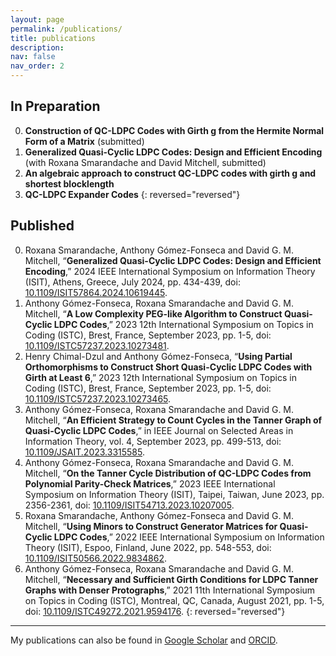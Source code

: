 ```yaml
---
layout: page
permalink: /publications/
title: publications
description:
nav: false
nav_order: 2
---
```


## In Preparation

0. **Construction of QC-LDPC Codes with Girth g from the Hermite Normal Form of a Matrix** (submitted)
0. **Generalized Quasi-Cyclic LDPC Codes: Design and Efficient Encoding** (with Roxana Smarandache and David Mitchell, submitted)
0. **An algebraic approach to construct QC-LDPC codes with girth g and shortest blocklength**
0. **QC-LDPC Expander Codes**
{: reversed="reversed"}

## Published

0. Roxana Smarandache, Anthony Gómez-Fonseca and David G. M. Mitchell, “**Generalized Quasi-Cyclic LDPC Codes: Design and Efficient Encoding**,” 2024 IEEE International Symposium on Information Theory (ISIT), Athens, Greece, July 2024, pp. 434-439, doi: [10.1109/ISIT57864.2024.10619445](https://ieeexplore.ieee.org/document/10619445).
0. Anthony Gómez-Fonseca, Roxana Smarandache and David G. M. Mitchell, “**A Low Complexity PEG-like Algorithm to Construct Quasi-Cyclic LDPC Codes**,” 2023 12th International Symposium on Topics in Coding (ISTC), Brest, France, September 2023, pp. 1-5, doi: [10.1109/ISTC57237.2023.10273481](https://ieeexplore.ieee.org/document/10273481).
0. Henry Chimal-Dzul and Anthony Gómez-Fonseca, “**Using Partial Orthomorphisms to Construct Short Quasi-Cyclic LDPC Codes with Girth at Least 6**,” 2023 12th International Symposium on Topics in Coding (ISTC), Brest, France, September 2023, pp. 1-5, doi: [10.1109/ISTC57237.2023.10273465](https://ieeexplore.ieee.org/document/10273465).
0. Anthony Gómez-Fonseca, Roxana Smarandache and David G. M. Mitchell, “**An Efficient Strategy to Count Cycles in the Tanner Graph of Quasi-Cyclic LDPC Codes**,” in IEEE Journal on Selected Areas in Information Theory, vol. 4, September 2023, pp. 499-513, doi: [10.1109/JSAIT.2023.3315585](https://ieeexplore.ieee.org/document/10251427).
0. Anthony Gómez-Fonseca, Roxana Smarandache and David G. M. Mitchell, “**On the Tanner Cycle Distribution of QC-LDPC Codes from Polynomial Parity-Check Matrices**,” 2023 IEEE International Symposium on Information Theory (ISIT), Taipei, Taiwan, June 2023, pp. 2356-2361, doi: [10.1109/ISIT54713.2023.10207005](https://ieeexplore.ieee.org/document/10207005).
0. Roxana Smarandache, Anthony Gómez-Fonseca and David G. M. Mitchell, “**Using Minors to Construct Generator Matrices for Quasi-Cyclic LDPC Codes**,” 2022 IEEE International Symposium on Information Theory (ISIT), Espoo, Finland, June 2022, pp. 548-553, doi: [10.1109/ISIT50566.2022.9834862](https://ieeexplore.ieee.org/document/9834862).
0. Anthony Gómez-Fonseca, Roxana Smarandache and David G. M. Mitchell, “**Necessary and Sufficient Girth Conditions for LDPC Tanner Graphs with Denser Protographs**,” 2021 11th International Symposium on Topics in Coding (ISTC), Montreal, QC, Canada, August 2021, pp. 1-5, doi: [10.1109/ISTC49272.2021.9594176](https://ieeexplore.ieee.org/document/9594176).
{: reversed="reversed"}

---

My publications can also be found in [Google Scholar](https://scholar.google.com/citations?user=x1b8qjgAAAAJ&hl=en) and [ORCID](https://orcid.org/0000-0002-3569-9304).
